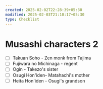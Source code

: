 ```yaml
---
created: 2025-02-02T22:28:39+05:30
modified: 2025-02-03T21:10:17+05:30
type: Checklist
---
```


# Musashi characters 2

- [ ] Takuan Soho - Zen monk from Tajima
- [ ] Fujiwara no Michinaga - regent
- [ ] Ogin - Takezo's sister
- [ ] Osugi Hon'iden- Matahachi's mother
- [ ] Heita Hon'iden - Osugi's grandson
